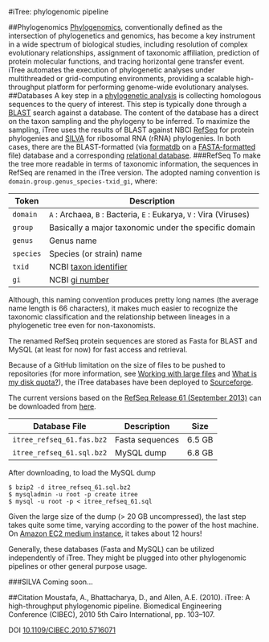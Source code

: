 #iTree: phylogenomic pipeline

##Phylogenomics
[Phylogenomics](http://en.wikipedia.org/wiki/Phylogenomics), conventionally defined as the intersection of phylogenetics and genomics, has become a key instrument in a wide spectrum of biological studies, including resolution of complex evolutionary relationships, assignment of taxonomic affiliation, prediction of protein molecular functions, and tracing horizontal gene transfer event. iTree automates the execution of phylogenetic analyses under multithreaded or grid-computing environments, providing a scalable high-throughput platform for performing genome-wide evolutionary analyses.
##Databases
A key step in a [phylogenetic analysis](http://en.wikipedia.org/wiki/Phylogenetics) is collecting homologous sequences to the query of interest. This step is typically done through a [BLAST](http://en.wikipedia.org/wiki/BLAST) search against a database. The content of the database has a direct on the taxon sampling and the phylogeny to be inferred. To maximize the sampling, iTree uses the results of BLAST against NBCI [RefSeq](http://www.ncbi.nlm.nih.gov/refseq/) for protein phylogenies and [SILVA](http://www.arb-silva.de/) for ribosomal RNA (rRNA) phylogenies. In both cases, there are the BLAST-formatted (via [formatdb](ftp://ftp.ncbi.nih.gov/blast/documents/formatdb.html) on a [FASTA-formatted](http://en.wikipedia.org/wiki/FASTA_format) file) database and a corresponding [relational database](http://en.wikipedia.org/wiki/Relational_database).
###RefSeq
To make the tree more readable in terms of taxonomic information, the sequences in RefSeq are renamed in the iTree version. The adopted naming convention is `domain.group.genus_species-txid_gi`, where:

Token     | Description
--------- | -----------
`domain`  | `A` : Archaea, `B` : Bacteria, `E` : Eukarya, `V` : Vira (Viruses)
`group`   | Basically a major taxonomic under the specific domain
`genus`   | Genus name
`species` | Species (or strain) name
`txid`    | NCBI [taxon identifier](http://www.ncbi.nlm.nih.gov/taxonomy)
`gi`      | NCBI [gi number](http://www.ncbi.nlm.nih.gov/Sitemap/sequenceIDs.html)

Although, this naming convention produces pretty long names (the average name length is 66 characters), it makes much easier to recognize the taxonomic classification and the relationship between lineages in a phylogenetic tree even for non-taxonomists.

The renamed RefSeq protein sequences are stored as Fasta for BLAST and MySQL (at least for now) for fast access and retrieval.

Because of a GitHub limitation on the size of files to be pushed to repositories (for more information, see [Working with large files](https://help.github.com/articles/working-with-large-files) and [What is my disk quota?](https://help.github.com/articles/what-is-my-disk-quota)), the iTree databases have been deployed to [Sourceforge](http://sourceforge.net/projects/itree/files/).

The current versions based on the [RefSeq Release 61 (September 2013)](ftp://ftp.ncbi.nlm.nih.gov/refseq/release/release-notes/RefSeq-release61.txt) can be downloaded from [here](http://sourceforge.net/projects/itree/files/refseq_rel_61/).

Database File | Description | Size
------------- | ----------- | ----
`itree_refseq_61.fas.bz2` | Fasta sequences | 6.5 GB 
`itree_refseq_61.sql.bz2` | MySQL dump | 6.8 GB

After downloading, to load the MySQL dump
```
$ bzip2 -d itree_refseq_61.sql.bz2
$ mysqladmin -u root -p create itree
$ mysql -u root -p < itree_refseq_61.sql
```

Given the large size of the dump (> 20 GB uncompressed), the last step takes quite some time, varying according to the power of the host machine. On [Amazon EC2 medium instance](http://aws.amazon.com/ec2/instance-types/instance-details/), it takes about 12 hours!

Generally, these databases (Fasta and MySQL) can be utilized independently of iTree. They might be plugged into other phylogenomic pipelines or other general purpose usage.

###SILVA
Coming soon...


##Citation
Moustafa, A., Bhattacharya, D., and Allen, A.E. (2010). iTree: A high-throughput phylogenomic pipeline. Biomedical Engineering Conference (CIBEC), 2010 5th Cairo International, pp. 103–107.

DOI [10.1109/CIBEC.2010.5716071](http://dx.doi.org/10.1109/CIBEC.2010.5716071)
